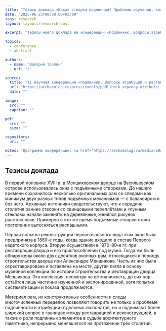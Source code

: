 ```yaml
---
title: "Тезисы доклада «Какая створка подлинная? Проблемы изучения, сохранения воссоздания ранних подъёмных окон Меншиковского дворца на Васильевском острове» на конференции «Подлинник» — 2025"
date: "2025-06-23T00:00:00+03:00"
tags: research
layout: layouts/research-post

excerpt: "Тезисы моего доклада на конференции «Подлинник. Вопросы атрибуции и реставрации» 23 июня 2025 г. в РГГУ, Москва"

topics:
  - conference
  - abstract

authors:
  - name: "Валерий Тропин"
    url: "/"

source:
  title: "II научная конференция «Подлинник. Вопросы атрибуции и реставрации». 23, 24 июня 2025 г. РГГУ совместно с Институтом археологии РАН, Москва"
  url: "https://archaeolog.ru/press/events/podlinnik-voprosy-atributsii-i-restavratsii-2025"
  date: ""

image:
  src: ""
  caption: ""

pdf:
  src: ""
  size: ""

repository:
  url: ""

notes: 'Программа конференции: <a href="https://archaeolog.ru/media/2025/Конференции/Подлинник/19%20%20июня%20%20Подлинник.pdf">PDF, 280Kb</a>'
---
```


## Тезисы доклада

В первой половине XVIII в. в Меншиковском дворце на Васильевском острове использовались окна с подъёмными створками. До нашего времени сохранилось несколько оригинальных рам со следами как минимум двух разных типов подъёмных механизмов — с балансиром и без него. Архивные источники свидетельствуют, что к середине столетия ранние створки со свинцовыми переплётами и «лунным стеклом» начали заменять на деревянные, менялся рисунок расстекловки. Примерно в это же время подъёмные створки стали постепенно вытесняться распашными.

Первая попытка реконструкции первоначального вида этих окон была предпринята в 1880-е годы, когда здание входило в состав Первого кадетского корпуса. Вторую осуществили в 1970–80-е гг. при реставрации дворца и его приспособлении под музей. Тогда же были обнаружены около двух десятков оконных рам, относящихся к периоду строительства дворца при Александре Меншикове. Часть из них была отреставрирована и оставлена на месте, другая легла в основу музейной коллекции по истории строительства и реставрации дворца Меншикова. Эта коллекция, несмотря на её значимость, до сих пор остаётся лишь частично изученной и экспонированной, хотя попытки систематизации и показа продолжаются.

Материал рам, их конструктивные особенности и следы многочисленных переделок позволяют говорить не только о проблеме подлинности и атрибуции отдельных экспонатов, но и поднимают более широкий вопрос о границах между реставрацией и реконструкцией, а также о роли подлинных элементов в судьбе архитектурного памятника, непрерывно менявшегося на протяжении трёх столетий.
